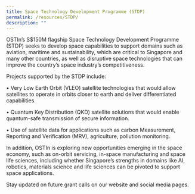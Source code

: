 ```yaml
---
title: Space Technology Development Programme (STDP)
permalink: /resources/STDP/
description: ""
---
```

OSTIn’s S$150M flagship Space Technology Development Programme
(STDP) seeks to develop space capabilities to support domains such as
aviation, maritime and sustainability, which are critical to Singapore and
many other countries, as well as disruptive space technologies that can
improve the country’s space industry’s competitiveness.

Projects supported by the STDP include:

• Very Low Earth Orbit (VLEO) satellite technologies that would
allow satellites to operate in orbits closer to earth and deliver
differentiated capabilities.

• Quantum Key Distribution (QKD) satellite solutions that would
enable quantum-safe transmission of secure information.

• Use of satellite data for applications such as carbon
Measurement, Reporting and Verification (MRV), agriculture,
pollution monitoring.

In addition, OSTIn is exploring new opportunities emerging in the space
economy, such as on-orbit servicing, in-space manufacturing and space
life sciences, including whether Singapore’s strengths in domains like AI,
robotics, materials science and life sciences can be pivoted to support
space applications.

Stay updated on future grant calls on our website and social media pages.